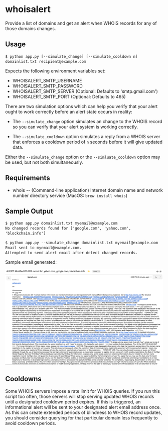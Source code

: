 # whoisalert

Provide a list of domains and get an alert when WHOIS records for any of those
domains changes.

## Usage

    $ python app.py [--simulate_change] [--simulate_cooldown n] domainlist.txt recipient@example.com

Expects the following environment variables set:

 * WHOISALERT_SMTP_USERNAME
 * WHOISALERT_SMTP_PASSWORD
 * WHOISALERT_SMTP_SERVER (Optional: Defaults to 'smtp.gmail.com')
 * WHOISALERT_SMTP_PORT (Optional: Defaults to 465)


There are two simulation options which can help you verify that your alert ought
to work correctly before an alert state occurs in reality:

 * The `--simulate_change` option simulates an change to the WHOIS record so you
can verify that your alert system is working correctly.

* The `--simulate_cooldown` option simulates a reply from a WHOIS server that
enforces a cooldown period of `n` seconds before it will give updated data.

Either the `--simulate_change` option or the `--simluate_cooldown` option may
be used, but not both simultaneously.

## Requirements

 * whois -- (Command-line application) Internet domain name and network number directory service (MacOS: `brew install whois`)

## Sample Output

```
$ python app.py domainlist.txt myemail@example.com
No changed records found for ['google.com', 'yahoo.com', 'blockchain.info']
```

```
$ python app.py --simulate_change domainlist.txt myemail@example.com
Email sent to myemail@example.com.
Attempted to send alert email after detect changed records.
```

Sample email generated:

![Sample email generated](sample_mail.png)

## Cooldowns

Some WHOIS servers impose a rate limit for WHOIS queries. If you run this script
too often, those servers will stop serving updated WHOIS records until a
designated cooldown period expires. If this is triggered, an informational
alert will be sent to your designated alert email address once. As this can
create extended periods of blindness to WHOIS record updates, you should
consider querying for that particular domain less frequently to avoid cooldown
periods.
